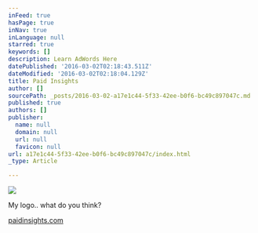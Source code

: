 ```yaml
---
inFeed: true
hasPage: true
inNav: true
inLanguage: null
starred: true
keywords: []
description: Learn AdWords Here
datePublished: '2016-03-02T02:18:43.511Z'
dateModified: '2016-03-02T02:18:04.129Z'
title: Paid Insights
author: []
sourcePath: _posts/2016-03-02-a17e1c44-5f33-42ee-b0f6-bc49c897047c.md
published: true
authors: []
publisher:
  name: null
  domain: null
  url: null
  favicon: null
url: a17e1c44-5f33-42ee-b0f6-bc49c897047c/index.html
_type: Article

---
```

![](https://the-grid-user-content.s3-us-west-2.amazonaws.com/d281c874-e67e-4fa7-80aa-6424033d9619.png)

My logo.. what do you think?

[paidinsights.com][0]

[0]: http://www.paidinsights.com/